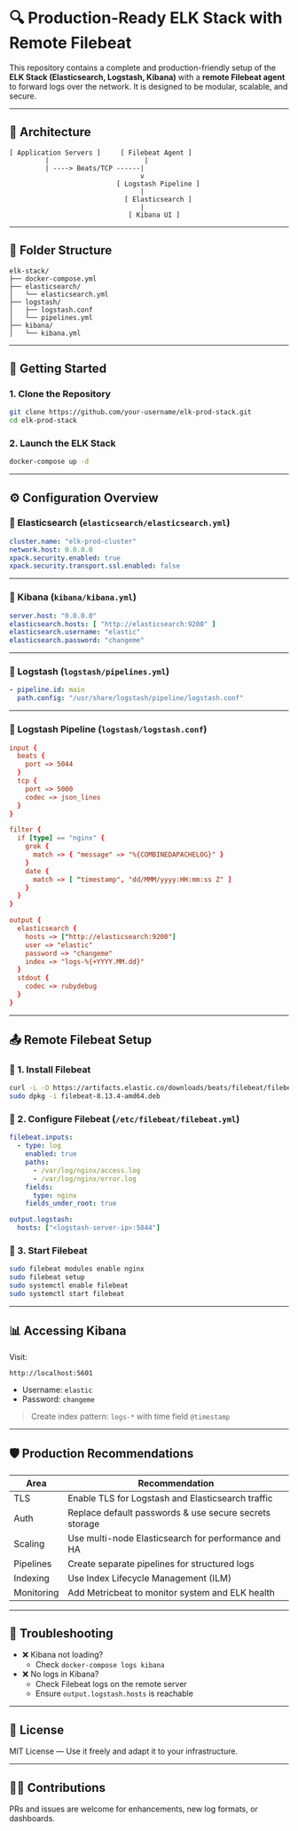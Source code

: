 # 🔍 Production-Ready ELK Stack with Remote Filebeat

This repository contains a complete and production-friendly setup of the **ELK Stack (Elasticsearch, Logstash, Kibana)** with a **remote Filebeat agent** to forward logs over the network. It is designed to be modular, scalable, and secure.

---

## 🧱 Architecture

```
[ Application Servers ]     [ Filebeat Agent ]
         |                        |
         | ----> Beats/TCP ------|
                                 v
                           [ Logstash Pipeline ]
                                 |
                             [ Elasticsearch ]
                                 |
                              [ Kibana UI ]
```

---

## 📁 Folder Structure

```
elk-stack/
├── docker-compose.yml
├── elasticsearch/
│   └── elasticsearch.yml
├── logstash/
│   ├── logstash.conf
│   └── pipelines.yml
├── kibana/
│   └── kibana.yml
```

---

## 🚀 Getting Started

### 1. Clone the Repository

```bash
git clone https://github.com/your-username/elk-prod-stack.git
cd elk-prod-stack
```

### 2. Launch the ELK Stack

```bash
docker-compose up -d
```

---

## ⚙️ Configuration Overview

### 🔹 Elasticsearch (`elasticsearch/elasticsearch.yml`)

```yaml
cluster.name: "elk-prod-cluster"
network.host: 0.0.0.0
xpack.security.enabled: true
xpack.security.transport.ssl.enabled: false
```

---

### 🔹 Kibana (`kibana/kibana.yml`)

```yaml
server.host: "0.0.0.0"
elasticsearch.hosts: [ "http://elasticsearch:9200" ]
elasticsearch.username: "elastic"
elasticsearch.password: "changeme"
```

---

### 🔹 Logstash (`logstash/pipelines.yml`)

```yaml
- pipeline.id: main
  path.config: "/usr/share/logstash/pipeline/logstash.conf"
```

---

### 🔹 Logstash Pipeline (`logstash/logstash.conf`)

```conf
input {
  beats {
    port => 5044
  }
  tcp {
    port => 5000
    codec => json_lines
  }
}

filter {
  if [type] == "nginx" {
    grok {
      match => { "message" => "%{COMBINEDAPACHELOG}" }
    }
    date {
      match => [ "timestamp", "dd/MMM/yyyy:HH:mm:ss Z" ]
    }
  }
}

output {
  elasticsearch {
    hosts => ["http://elasticsearch:9200"]
    user => "elastic"
    password => "changeme"
    index => "logs-%{+YYYY.MM.dd}"
  }
  stdout {
    codec => rubydebug
  }
}
```

---

## 📤 Remote Filebeat Setup

### 🔹 1. Install Filebeat

```bash
curl -L -O https://artifacts.elastic.co/downloads/beats/filebeat/filebeat-8.13.4-amd64.deb
sudo dpkg -i filebeat-8.13.4-amd64.deb
```

### 🔹 2. Configure Filebeat (`/etc/filebeat/filebeat.yml`)

```yaml
filebeat.inputs:
  - type: log
    enabled: true
    paths:
      - /var/log/nginx/access.log
      - /var/log/nginx/error.log
    fields:
      type: nginx
    fields_under_root: true

output.logstash:
  hosts: ["<logstash-server-ip>:5044"]
```

### 🔹 3. Start Filebeat

```bash
sudo filebeat modules enable nginx
sudo filebeat setup
sudo systemctl enable filebeat
sudo systemctl start filebeat
```

---

## 📊 Accessing Kibana

Visit:

```
http://localhost:5601
```

- Username: `elastic`
- Password: `changeme`

> Create index pattern: `logs-*` with time field `@timestamp`

---

## 🛡️ Production Recommendations

| Area         | Recommendation                                            |
|--------------|------------------------------------------------------------|
| TLS          | Enable TLS for Logstash and Elasticsearch traffic         |
| Auth         | Replace default passwords & use secure secrets storage    |
| Scaling      | Use multi-node Elasticsearch for performance and HA       |
| Pipelines    | Create separate pipelines for structured logs             |
| Indexing     | Use Index Lifecycle Management (ILM)                      |
| Monitoring   | Add Metricbeat to monitor system and ELK health           |

---

## 🧪 Troubleshooting

- ❌ Kibana not loading?
  - Check `docker-compose logs kibana`
- ❌ No logs in Kibana?
  - Check Filebeat logs on the remote server
  - Ensure `output.logstash.hosts` is reachable

---

## 📄 License

MIT License — Use it freely and adapt it to your infrastructure.

---

## 🙋‍♂️ Contributions

PRs and issues are welcome for enhancements, new log formats, or dashboards.